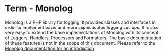 #  Term - Monolog 

Monolog is a PHP library for logging. It provides classes and interfaces in order to implement basic and more sophisticated logging set-ups. It is also very easy to extend the base implementations of Monolog with its concept of Loggers, Handlers, Processors and Formatters. The basic documentation of these features is not in the scope of this document. Please refer to the [Monolog documentation for an introduction](https://github.com/Seldaek/monolog/tree/master/doc).
